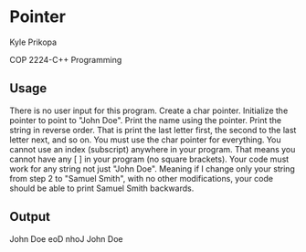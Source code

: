 # Pointer

Kyle Prikopa

COP 2224-C++ Programming

Usage
-----

There is no user input for this program.
Create a char pointer. Initialize the pointer to point to "John Doe".
Print the name using the pointer.
Print the string in reverse order. That is print the last letter first, the second to the last letter next, and so on. You must use the char pointer for everything. You cannot use an index (subscript) anywhere in your program. That means you cannot have any [ ] in your program (no square brackets). Your code must work for any string not just "John Doe". Meaning if I change only your string from step 2 to "Samuel Smith", with no other modifications, your code should be able to print Samuel Smith backwards.

Output
------
John Doe
eoD nhoJ
John Doe
